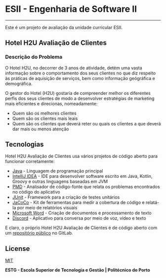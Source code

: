 # ESII - Engenharia de Software II

---

Este é um projeto de avaliação da unidade curricular ESII.

## Hotel H2U Avaliação de Clientes

### Descrição do Problema

O Hotel H2U, no decorrer de 3 anos de atividade, detém uma vasta informação sobre o comportamento
dos seus clientes no que diz respeito às práticas de aquisição de serviços, bem como informação
geógráfica e demográfica.

O gestor do Hotel (H2U) gostaria de compreender melhor os diferentes perfis dos seus clientes de modo
a desenvolver estratégias de marketing mais eficientes e direcionas, nomeadamente:

 - Quem são os melhores clientes
 - Quem são os clientes mais leais
 - Quem são os clientes que deverá reter ou quais os clientes a que deverá dar mais ou menos atenção

## Tecnologias

Hotel H2U Avaliação de Clientes usa vários projetos de código aberto para funcionar corretamente:

- [Java](https://www.java.com/) - Linguagem de programação principal
- [IntelliJ IDEA](https://www.jetbrains.com/idea/) - IDE para desenvolver software escrito em Java, Kotlin, Groovy e outras linguagens baseadas em JVM
- [PMD](https://pmd.github.io/) - Analisador de código-fonte que relata os problemas encontrados no código do aplicativo
- [JUnit](https://junit.org/) - Framework para a criação de testes unitários
- [JaCoCo](https://www.jacoco.org/) - Kit de ferramentas para medir a cobertura de código e relatá-la por meio de relatórios visuais
- [Microsoft Word](https://www.microsoft.com/pt-pt/microsoft-365/word/) - Criação de documentos e processamento de texto
- [Discord](https://discord.com/) - Aplicativo para conversa por meio de voz, vídeo e texto

E claro, o próprio Hotel H2U Avaliação de Clientes é de código aberto com um [repositório público](https://gitlab.estg.ipp.pt/bf/es2_groupbf/) no GitLab.
 
## License

[MIT](https://gitlab.estg.ipp.pt/bf/es2_groupbf/-/blob/main/LICENSE)

**ESTG - Escola Superior de Tecnologia e Gestão | Politécnico do Porto**
